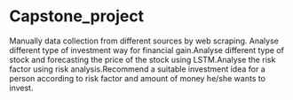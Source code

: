 # Capstone_project
Manually data collection from different sources by web scraping. Analyse different type of investment way for financial gain.Analyse different type of stock and forecasting the price of the stock using LSTM.Analyse the risk factor using risk analysis.Recommend a suitable investment idea for a person according to risk factor and amount of money he/she wants to invest.
